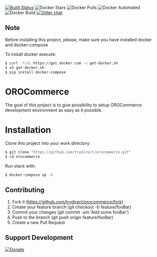 [![Build Status](https://travis-ci.com/trydirect/orocommerce.svg?branch=master)](https://travis-ci.com/trydirect/orocommerce)
![Docker Stars](https://img.shields.io/docker/stars/trydirect/orocommerce.svg)
![Docker Pulls](https://img.shields.io/docker/pulls/trydirect/orocommerce.svg)
![Docker Automated](https://img.shields.io/docker/cloud/automated/trydirect/orocommerce.svg)
![Docker Build](https://img.shields.io/docker/cloud/build/trydirect/orocommerce.svg)
[![Gitter chat](https://badges.gitter.im/trydirect/community.png)](https://gitter.im/try-direct/community)

## Note
Before installing this project, please, make sure you have installed docker and docker-compose

To install docker execute: 
```sh
$ curl -fsSL https://get.docker.com -o get-docker.sh
$ sh get-docker.sh
$ pip install docker-compose
```

# OROCommerce

The goal of this project is to give possibility to setup OROCommerce development environment as easy as it possible.

# Installation
Clone this project into your work directory:
```sh
$ git clone "https://github.com/trydirect/orocommerce.git"
$ cd orocommerce
```
Run stack with:
```sh
$ docker-compose up -d
```
## Contributing

1. Fork it (https://github.com/trydirect/orocommerce/fork)
2. Create your feature branch (git checkout -b feature/fooBar)
3. Commit your changes (git commit -am 'Add some fooBar')
4. Push to the branch (git push origin feature/fooBar)
5. Create a new Pull Request

## Support Development

[![Donate](https://img.shields.io/badge/Donate-PayPal-green.svg)](https://www.paypal.com/cgi-bin/webscr?cmd=_s-xclick&hosted_button_id=2BH8ED2AUU2RL)
